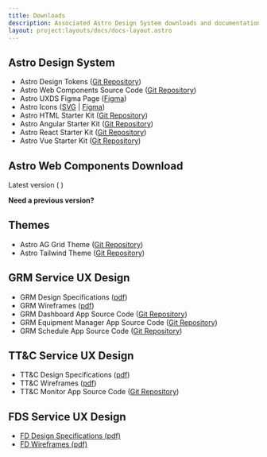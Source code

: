 ```yaml
---
title: Downloads
description: Associated Astro Design System downloads and documentation.
layout: project:layouts/docs/docs-layout.astro
---
```


## Astro Design System

- Astro Design Tokens ([Git Repository](https://github.com/RocketCommunicationsInc/astro-design-tokens))
- Astro Web Components Source Code ([Git Repository](https://github.com/RocketCommunicationsInc/astro))
- Astro UXDS Figma Page ([Figma](https://www.figma.com/@astrouxds))
- Astro Icons ([SVG](https://github.com/RocketCommunicationsInc/astro/tree/main/packages/web-components/src/icons) | [Figma](https://www.figma.com/community/file/1022883566772542677))
- Astro HTML Starter Kit ([Git Repository](https://github.com/RocketCommunicationsInc/astro-starter-kits/tree/main/html))
- Astro Angular Starter Kit ([Git Repository](https://github.com/RocketCommunicationsInc/astro-starter-kits/tree/main/angular))
- Astro React Starter Kit ([Git Repository](https://github.com/RocketCommunicationsInc/astro-starter-kits/tree/main/react))
- Astro Vue Starter Kit ([Git Repository](https://github.com/RocketCommunicationsInc/astro-starter-kits/tree/main/vue))

## Astro Web Components Download

Latest version ( <a id="latest-download" hidden href="" download> Download </a> )

**Need a previous version?**

<div id="previousVersions" hidden>
  <select id="allVersions">
  </select>
  <a id="downloadButton">Download</a>
</div>
<script type="module">
  import "/src/utils/client/astro-download.ts"
</script>

## Themes

- Astro AG Grid Theme ([Git Repository](https://github.com/RocketCommunicationsInc/ag-grid-theme))
- Astro Tailwind Theme ([Git Repository](https://github.com/RocketCommunicationsInc/astro-tailwind))

## GRM Service UX Design

- GRM Design Specifications ([pdf](/pdf/grm-specifications.pdf))
- GRM Wireframes ([pdf](/pdf/grm-wireframes.pdf))
- GRM Dashboard App Source Code ([Git Repository](https://github.com/RocketCommunicationsInc/grm-dashboard-react))
- GRM Equipment Manager App Source Code ([Git Repository](https://github.com/RocketCommunicationsInc/grm-equipment-react))
- GRM Schedule App Source Code ([Git Repository](https://github.com/RocketCommunicationsInc/grm-schedule-react))

## TT&C Service UX Design

- TT&C Design Specifications ([pdf](/pdf/ttc-specifications.pdf))
- TT&C Wireframes ([pdf](/pdf/ttc-wireframes.pdf))
- TT&C Monitor App Source Code ([Git Repository](https://github.com/RocketCommunicationsInc/ttc-monitor-react))

## FDS Service UX Design

- [FD Design Specifications (pdf)](/pdf/fds-specifications.pdf)
- [FD Wireframes (pdf)](/pdf/fds-wireframes.pdf)
